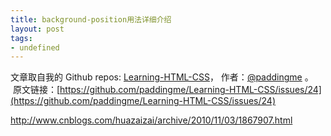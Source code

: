 ```yaml
---
title: background-position用法详细介绍
layout: post
tags:
- undefined
---
```



 文章取自我的 Github  repos: [Learning-HTML-CSS](https://github.com/paddingme/Learning-HTML-CSS)， 作者：[@paddingme](http://padding.me/about.html) 。 
 &nbsp;原文链接：[https://github.com/paddingme/Learning-HTML-CSS/issues/24](https://github.com/paddingme/Learning-HTML-CSS/issues/24)

http://www.cnblogs.com/huazaizai/archive/2010/11/03/1867907.html